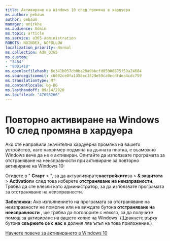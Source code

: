 ```yaml
---
title: Активиране на Windows 10 след промяна в хардуера
ms.author: pebaum
author: pebaum
manager: mnirkhe
ms.audience: Admin
ms.topic: article
ms.service: o365-administration
ROBOTS: NOINDEX, NOFOLLOW
localization_priority: Normal
ms.collection: Adm_O365
ms.custom:
- "3484"
- "9001418"
ms.openlocfilehash: 6e341b057cb0ba20a0bbcfd05008875f59a24684
ms.sourcegitcommit: c6692ce0fa1358ec3529e59ca0ecdfdea4cdc759
ms.translationtype: MT
ms.contentlocale: bg-BG
ms.lasthandoff: 09/14/2020
ms.locfileid: "47698266"
---
```

# <a name="reactivating-windows-10-after-a-hardware-change"></a>Повторно активиране на Windows 10 след промяна в хардуера

Ако сте направили значителна хардуерна промяна на вашето устройство, като например подмяна на дънната платка, е възможно Windows вече да не е активиран. Опитайте да използвате програмата за отстраняване на неизправности при активиране за повторно активиране на Windows 10:

Отидете в " **Старт**  >  ", за да актуализирате**настройките**за  >  **& защитата**  >  **Activation**и след това изберете **отстраняване на неизправности**. Трябва да сте влезли като администратор, за да използвате програмата за отстраняване на неизправности.

**Забележка:** Ако изпълнението на програмата за отстраняване на неизправности не помогне или не виждате бутона **отстраняване на неизправности** , ще трябва да поговорите с някого, за да получите помощ за активиране на вашето копие на Windows. (Щракнете върху бутона **свържете се с нас** в долния ляв ъгъл на това приложение.)

[Научете повече за активирането в Windows 10](https://support.microsoft.com/help/12440/windows-10-activate)
